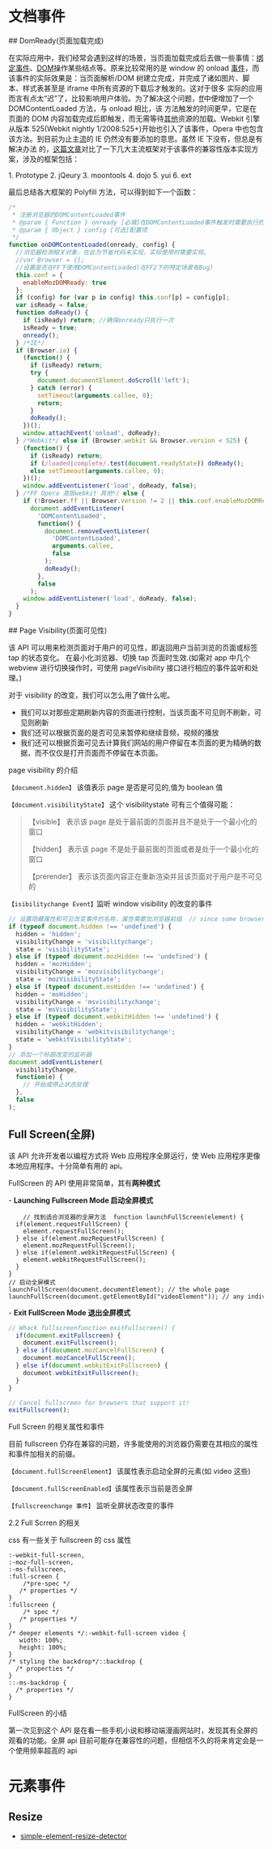 # 文档事件

## DomReady(页面加载完成)

在实际应用中，我们经常会遇到这样的场景，当页面加载完成后去做一些事情：[绑定事件](http://www.popo4j.com/tag/bind.html)、[DOM](http://www.popo4j.com/tag/DOM.html)操作某些结点等。原来比较常用的是 window 的 onload [事件](http://www.popo4j.com/tag/ShiJian.html)，而该事件的实际效果是：当页面解析/DOM 树建立完成，并完成了诸如图片、脚本、样式表甚至是 iframe 中所有资源的下载后才触发的。这对于很多 实际的应用而言有点太“迟”了，比较影响用户体验。为了解决这个问题，[ff](http://www.popo4j.com/tag/ff.html)中便增加了一个 DOMContentLoaded 方法，与 onload 相比，该 方法触发的时间更早，它是在页面的 DOM 内容加载完成后即触发，而无需等待[其他](http://www.popo4j.com/tag/QiTa.html)资源的加载。Webkit 引擎从版本 525(Webkit nightly 1/2008:525+)开始也引入了该事件，Opera 中也包含该方法。到目前为止主[流](http://www.popo4j.com/tag/Liu.html)的 IE 仍然没有要添加的意思。虽然 IE 下没有，但总是有解决办法 的，[这篇文章](http://www.cnblogs.com/JulyZhang/archive/2011/02/12/1952484.html)对比了一下几大主流框架对于该事件的兼容性版本实现方案，涉及的框架包括：

1. Prototype
2. jQeury
3. moontools
4. dojo
5. yui
6. ext

最后总结各大框架的 Polyfill 方法，可以得到如下一个函数：

```js
/*
 * 注册浏览器的DOMContentLoaded事件
 * @param { Function } onready [必填]在DOMContentLoaded事件触发时需要执行的函数
 * @param { Object } config [可选]配置项
 */
function onDOMContentLoaded(onready, config) {
  //浏览器检测相关对象，在此为节省代码未实现，实际使用时需要实现。
  //var Browser = {};
  //设置是否在FF下使用DOMContentLoaded(在FF2下的特定场景有Bug)
  this.conf = {
    enableMozDOMReady: true
  };
  if (config) for (var p in config) this.conf[p] = config[p];
  var isReady = false;
  function doReady() {
    if (isReady) return; //确保onready只执行一次
    isReady = true;
    onready();
  } /*IE*/
  if (Browser.ie) {
    (function() {
      if (isReady) return;
      try {
        document.documentElement.doScroll('left');
      } catch (error) {
        setTimeout(arguments.callee, 0);
        return;
      }
      doReady();
    })();
    window.attachEvent('onload', doReady);
  } /*Webkit*/ else if (Browser.webkit && Browser.version < 525) {
    (function() {
      if (isReady) return;
      if (/loaded|complete/.test(document.readyState)) doReady();
      else setTimeout(arguments.callee, 0);
    })();
    window.addEventListener('load', doReady, false);
  } /*FF Opera 高版webkit 其他*/ else {
    if (!Browser.ff || Browser.version != 2 || this.conf.enableMozDOMReady)
      document.addEventListener(
        'DOMContentLoaded',
        function() {
          document.removeEventListener(
            'DOMContentLoaded',
            arguments.callee,
            false
          );
          doReady();
        },
        false
      );
    window.addEventListener('load', doReady, false);
  }
}
```

## Page Visibility(页面可见性)

该 API 可以用来检测页面对于用户的可见性，即返回用户当前浏览的页面或标签 tap 的状态变化。 在最小化浏览器、切换 tap 页面时生效.(如需对 app 中几个 webview 进行切换操作时，可使用 pageVisibility 接口进行相应的事件监听和处理。)

对于 visibility 的改变，我们可以怎么用了做什么呢。

- 我们可以对那些定期刷新内容的页面进行控制，当该页面不可见则不刷新，可见则刷新
- 我们还可以根据页面的是否可见来暂停和继续音频，视频的播放
- 我们还可以根据页面可见去计算我们网站的用户停留在本页面的更为精确的数据，而不仅仅是打开页面而不停留在本页面。

page visibility 的介绍

`【document.hidden】` 该值表示 page 是否是可见的,值为 boolean 值

`【document.visibilityState】` 这个 visibilitystate 可有三个值得可能：

> 【visible】 表示该 page 是处于最前面的页面并且不是处于一个最小化的窗口
>
> 【hidden】 表示该 page 不是处于最前面的页面或者是处于一个最小化的窗口
>
> 【prerender】 表示该页面内容正在重新渲染并且该页面对于用户是不可见的

`【isibilitychange Event】`监听 window visibility 的改变的事件

```js
// 设置隐藏属性和可见改变事件的名称，属性需要加浏览器前缀  // since some browsers only offer vendor-prefixed support  var hidden, state, visibilityChange;
if (typeof document.hidden !== 'undefined') {
  hidden = 'hidden';
  visibilityChange = 'visibilitychange';
  state = 'visibilityState';
} else if (typeof document.mozHidden !== 'undefined') {
  hidden = 'mozHidden';
  visibilityChange = 'mozvisibilitychange';
  state = 'mozVisibilityState';
} else if (typeof document.msHidden !== 'undefined') {
  hidden = 'msHidden';
  visibilityChange = 'msvisibilitychange';
  state = 'msVisibilityState';
} else if (typeof document.webkitHidden !== 'undefined') {
  hidden = 'webkitHidden';
  visibilityChange = 'webkitvisibilitychange';
  state = 'webkitVisibilityState';
}
// 添加一个标题改变的监听器
document.addEventListener(
  visibilityChange,
  function(e) {
    // 开始或停止状态处理
  },
  false
);
```

## Full Screen(全屏)

该 API 允许开发者以编程方式将 Web 应用程序全屏运行，使 Web 应用程序更像本地应用程序。十分简单有用的 api。

FullScreen 的 API 使用非常简单，其有**两种模式**

- **Launching Fullscreen Mode 启动全屏模式**

``` 
    // 找到适合浏览器的全屏方法  function launchFullScreen(element) {  
  if(element.requestFullScreen) {  
    element.requestFullScreen();  
  } else if(element.mozRequestFullScreen) {  
    element.mozRequestFullScreen();  
  } else if(element.webkitRequestFullScreen) {  
    element.webkitRequestFullScreen();  
  }  
}  
// 启动全屏模式  
launchFullScreen(document.documentElement); // the whole page  
launchFullScreen(document.getElementById("videoElement")); // any individual element

```

- **Exit FullScreen Mode 退出全屏模式**

```js
// Whack fullscreenfunction exitFullscreen() {
  if(document.exitFullscreen) {
    document.exitFullscreen();
  } else if(document.mozCancelFullScreen) {
    document.mozCancelFullScreen();
  } else if(document.webkitExitFullscreen) {
    document.webkitExitFullscreen();
  }
}

// Cancel fullscreen for browsers that support it!
exitFullscreen();

```

Full Screen 的相关属性和事件

目前 fullscreen 仍存在兼容的问题，许多能使用的浏览器仍需要在其相应的属性和事件加相关的前缀。

`【document.fullScreenElement】` 该属性表示启动全屏的元素(如 video 这些)

`【document.fullScreenEnabled】`该属性表示当前是否全屏

`【fullscreenchange 事件】` 监听全屏状态改变的事件

2.2 Full Scrren 的相关

css 有一些关于 fullscreen 的 css 属性

``` 
:-webkit-full-screen,
:-moz-full-screen,
:-ms-fullscreen,
:full-screen {
    /*pre-spec */
   /* properties */
}
:fullscreen { 
    /* spec */
   /* properties */
}
/* deeper elements */:-webkit-full-screen video {
   width: 100%;
   height: 100%;
}
/* styling the backdrop*/::backdrop {
  /* properties */
}
::-ms-backdrop {
  /* properties */
}

```

FullScreen 的小结

第一次见到这个 API 是在看一些手机小说和移动端漫画网站时，发现其有全屏的观看的功能。全屏 api 目前可能存在兼容性的问题，但相信不久的将来肯定会是一个使用频率超高的 api

# 元素事件

## Resize

- [simple-element-resize-detector](https://github.com/developit/simple-element-resize-detector)
